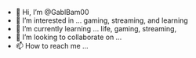 - 👋 Hi, I’m @GablBam00
- 👀 I’m interested in ... gaming, streaming, and learning
- 🌱 I’m currently learning ... life, gaming, streaming, 
- 💞️ I’m looking to collaborate on ...
- 📫 How to reach me ...

<!---
GablBam00/GablBam00 is a ✨ special ✨ repository because its `README.md` (this file) appears on your GitHub profile.
You can click the Preview link to take a look at your changes.
--->
